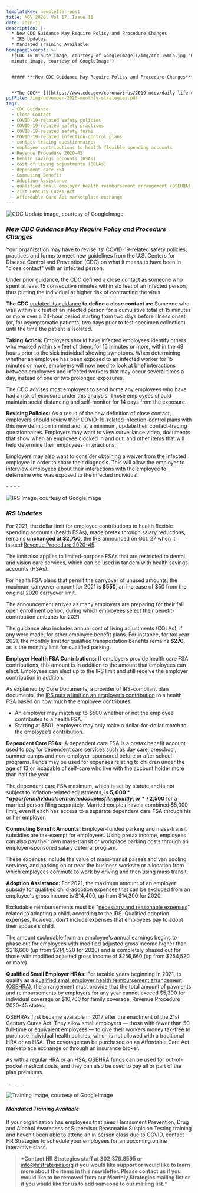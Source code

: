 ```yaml
---
templateKey: newsletter-post
title: NOV 2020, Vol 17, Issue 11
date: 2020-11
description: |-
  * New CDC Guidance May Require Policy and Procedure Changes
  * IRS Updates
  * Mandated Training Available
homepageExcerpt: >-
  ![CDC 15 minute image, courtesy of GoogleImage](/img/cdc-15min.jpg "CDC 15
  minute image, courtesy of GoogleImage")


  ##### ***New CDC Guidance May Require Policy and Procedure Changes***


  **The CDC** [](https://www.cdc.gov/coronavirus/2019-ncov/daily-life-coping/contact-tracing.html)**updated its guidance** **to define a close contact as:** Someone who was within six feet of an infected person for a cumulative total of 15 minutes or more over a 24-hour period starting from two days before illness onset (or, for asymptomatic patients, two days prior to test specimen collection) until the time the patient is isolated. Your organization may have to revise its’ COVID-19-related safety policies, practices and forms to meet new guidelines.
pdfFile: /img/november-2020-monthly-strategies.pdf
tags:
  - CDC Guidance
  - Close Contact
  - COVID-19-related safety policies
  - COVID-19-related safety practices
  - COVID-19-related safety forms
  - COVID-19-related infection-control plans
  - contact-tracing questionnaires
  - employee contributions to health flexible spending accounts
  - Revenue Procedure 2020-45
  - health savings accounts (HSAs)
  - cost of living adjustments (COLAs)
  - dependent care FSA
  - Commuting Benefit
  - Adoption Assistance
  - qualified small employer health reimbursement arrangement (QSEHRA)
  - 21st Century Cures Act
  - Affordable Care Act marketplace exchange
---
```

![CDC Update image, courtesy of GoogleImage](/img/cdc-update.jpg "CDC Update image, courtesy of GoogleImage")

### ***New CDC Guidance May Require Policy and Procedure Changes***

Your organization may have to revise its’ COVID-19-related safety policies, practices and forms to meet new guidelines from the U.S. Centers for Disease Control and Prevention (CDC) on what it means to have been in "close contact" with an infected person.

Under prior guidance, the CDC defined a close contact as someone who spent at least 15 consecutive minutes within six feet of an infected person, thus putting the individual at higher risk of contracting the virus.

**The CDC** [updated its guidance](https://www.cdc.gov/coronavirus/2019-ncov/daily-life-coping/contact-tracing.html) **to define a close contact as:** Someone who was within six feet of an infected person for a cumulative total of 15 minutes or more over a 24-hour period starting from two days before illness onset (or, for asymptomatic patients, two days prior to test specimen collection) until the time the patient is isolated.

**Taking Action:** Employers should have infected employees identify others who worked within six feet of them, for 15 minutes or more, within the 48 hours prior to the sick individual showing symptoms. When determining whether an employee has been exposed to an infected worker for 15 minutes or more, employers will now need to look at brief interactions between employees and infected workers that may occur several times a day, instead of one or two prolonged exposures.

The CDC advises most employers to send home any employees who have had a risk of exposure under this analysis. Those employees should maintain social distancing and self-monitor for 14 days from the exposure.

**Revising Policies:** As a result of the new definition of close contact, employers should review their COVID-19-related infection-control plans with this new definition in mind and, at a minimum, update their contact-tracing questionnaires. Employers may want to view surveillance video, documents that show when an employee clocked in and out, and other items that will help determine their employees' interactions.

Employers may also want to consider obtaining a waiver from the infected employee in order to share their diagnosis. This will allow the employer to interview employees about their interactions with the employee to determine who was exposed to the infected individual.

\- - - -

![IRS Image, courtesy of GoogleImage](/img/irs.jpg "IRS Image, courtesy of GoogleImage")

### ***IRS Updates***

For 2021, the dollar limit for employee contributions to health flexible spending accounts (health FSAs), made pretax through salary reductions, remains **unchanged at $2,750,** the IRS announced on Oct. 27 when it issued [Revenue Procedure 2020-45](https://www.irs.gov/pub/irs-drop/rp-20-45.pdf).

The limit also applies to limited-purpose FSAs that are restricted to dental and vision care services, which can be used in tandem with health savings accounts (HSAs).

For health FSA plans that permit the carryover of unused amounts, the maximum carryover amount for 2021 is **$550**, an increase of $50 from the original 2020 carryover limit.

The announcement arrives as many employers are preparing for their fall open enrollment period, during which employees select their benefit-contribution amounts for 2021.

The guidance also includes annual cost of living adjustments (COLAs), if any were made, for other employee benefit plans. For instance, for tax year 2021, the monthly limit for qualified transportation benefits remains **$270,** as is the monthly limit for qualified parking.

**Employer Health FSA Contributions:** If employers provide health care FSA contributions, this amount is in addition to the amount that employees can elect. Employees can elect up to the IRS limit and still receive the employer contribution in addition.

As explained by Core Documents, a provider of IRS-compliant plan documents, the [IRS puts a limit on an employer’s contribution](https://www.coredocuments.com/health-fsa-contribution-best-choice-for-most-employers/) to a health FSA based on how much the employee contributes:

* An employer may match up to $500 whether or not the employee contributes to a health FSA.
* Starting at $501, employers may only make a dollar-for-dollar match to the employee’s contribution.

**Dependent Care FSAs:** A dependent care FSA is a pretax benefit account used to pay for dependent care services such as day care, preschool, summer camps and non-employer-sponsored before or after school programs. Funds may be used for expenses relating to children under the age of 13 or incapable of self-care who live with the account holder more than half the year.

The dependent care FSA maximum, which is set by statute and is not subject to inflation-related adjustments, is **$5,000** a year for individuals or married couples filing jointly, or **$2,500** for a married person filing separately. Married couples have a combined $5,000 limit, even if each has access to a separate dependent care FSA through his or her employer.

[](<>)**Commuting Benefit Amounts:** Employer-funded parking and mass-transit subsidies are tax-exempt for employees. Using pretax income, employees can also pay their own mass-transit or workplace parking costs through an employer-sponsored salary deferral program.

These expenses include the value of mass-transit passes and van pooling services, and parking on or near the business worksite or a location from which employees commute to work by driving and then using mass transit.

[](<>)**Adoption Assistance:** For 2021, the maximum amount of an employer subsidy for qualified child-adoption expenses that can be excluded from an employee's gross income is $14,400, up from $14,300 for 2020.

Excludable reimbursements must be "[necessary and reasonable expenses](https://www.irs.gov/taxtopics/tc607)" related to adopting a child, according to the IRS. Qualified adoption expenses, however, don't include expenses that employees pay to adopt their spouse's child.

The amount excludable from an employee's annual earnings begins to phase out for employees with modified adjusted gross income higher than $216,660 (up from $214,520 for 2020) and is completely phased out for those with modified adjusted gross income of $256,660 (up from $254,520 or more).

**Qualified Small Employer HRAs:** For taxable years beginning in 2021, to qualify as a [qualified small employer health reimbursement arrangement (QSEHRA)](https://www.shrm.org/ResourcesAndTools/hr-topics/benefits/pages/qsehras-help-small-employers-solve-the-health-coverage-puzzle.aspx), the arrangement must provide that the total amount of payments and reimbursements by employers for any year cannot exceed $5,300 for individual coverage or $10,700 for family coverage, Revenue Procedure 2020-45 states.

QSEHRAs first became available in 2017 after the enactment of the 21st Century Cures Act. They allow small employers — those with fewer than 50 full-time or equivalent employees — to give their workers money tax-free to purchase individual health policies, which is not allowed with a traditional HRA or an HSA. The coverage can be purchased on an Affordable Care Act marketplace exchange or through an insurance broker.

As with a regular HRA or an HSA, QSEHRA funds can be used for out-of-pocket medical costs, and they can also be used to pay all or part of the plan premiums.

\- - - -

![Training Image, courtesy of GoogleImage](/img/training2.jpg "Training Image, courtesy of GoogleImage")

#### ***Mandated Training Available***

If your organization has employees that need Harassment Prevention, Drug and Alcohol Awareness or Supervisor Reasonable Suspicion Testing training and haven’t been able to attend an in person class due to COVID, contact HR Strategies to schedule your employees for an upcoming online interactive class.

> **\*Contact HR Strategies staff at 302.376.8595 or** [info@hrstrategies.org](mailto:info@hrstrategies.org) **if you would like support or would like to learn more about the items in this newsletter. Please contact us if you would like to be removed from our Monthly Strategies mailing list or if you would like for us to add someone to our mailing list.***